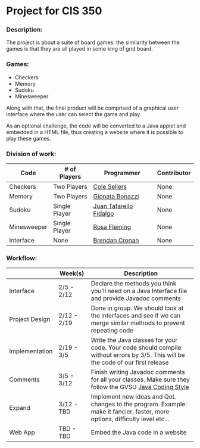 # Project for CIS 350

### Description:

The project is about a suite of board games: the similarity between the games is that they are all played in some king of grid board.

### Games:

- Checkers
- Memory
- Sudoku
- Minesweeper

Along with that, the final product will be comprised of a graphical user interface where the user can select the game and play.

As an optional challenge, the code will be converted to a Java applet and embedded in a HTML file, thus creating a website where it is possible to play these games.

### Division of work:

| Code | # of Players | Programmer | Contributor |
|------|-----|-----|-----|
| Checkers | Two Players | [Cole Sellers](https://github.com/Csellers15) | None |
| Memory | Two Players | [Gionata Bonazzi](https://github.com/GionataB) | None |
| Sudoku | Single Player | [Juan Tafarello Fidalgo](https://github.com/juantafarello) | None |
| Minesweeper | Single Player | [Rosa Fleming](https://github.com/rosafleming) | None |
| Interface | None | [Brendan Cronan](https://github.com/brendan-cronan) | None |

### Workflow:

| | Week(s) | Description |
|-----|---------|-------------|
| Interface | 2/5 - 2/12 | Declare the methods you think you'll need on a Java Interface file and provide Javadoc comments |
| Project Design | 2/12 - 2/19 | Done in group. We should look at the interfaces and see if we can merge similar methods to prevent repeating code |
| Implementation | 2/19 - 3/5 | Write the Java classes for your code. Your code should compile without errors by 3/5. This will be the code of our first release |
| Comments | 3/5 - 3/12 | Finish writing Javadoc comments for all your classes. Make sure they follow the GVSU [Java Coding Style](http://www.cis.gvsu.edu/java-coding-style-guide/)|
| Expand | 3/12 - TBD | Implement new ideas and QoL changes to the program. Example: make it fancier, faster, more options, difficulty level etc... |
| Web App | TBD - TBD | Embed the Java code in a website |

